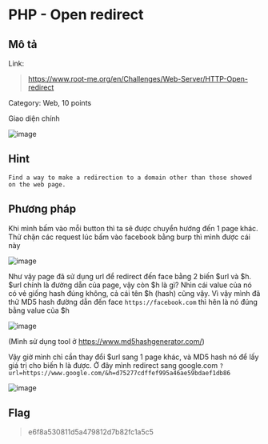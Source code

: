 # PHP - Open redirect

## Mô tả
Link: 
>https://www.root-me.org/en/Challenges/Web-Server/HTTP-Open-redirect
>
Category: Web, 10 points

Giao diện chính

![image](https://user-images.githubusercontent.com/72856776/116271271-05e36680-a7aa-11eb-8be3-00f2d703af14.png)

## Hint 
`Find a way to make a redirection to a domain other than those showed on the web page.`
## Phương pháp
Khi mình bấm vào mỗi button thì ta sẽ được chuyển hướng đến 1 page khác. Thử chặn các request lúc bấm vào facebook bằng burp thì mình được cái này

![image](https://user-images.githubusercontent.com/72856776/116271992-b6ea0100-a7aa-11eb-8296-3e2aca1178b1.png)

Như vậy page đã sử dụng url để redirect đến face bằng 2 biến $url và $h.
$url chính là đường dẫn của page, vậy còn $h là gì? Nhìn cái value của nó có vẻ giống hash đúng không, cả cái tên $h (hash) cũng vậy.
Vì vậy mình đã thử MD5 hash đường dẫn đến face `https://facebook.com` thì hên là nó đúng bằng value của $h

![image](https://user-images.githubusercontent.com/72856776/116273031-9cfcee00-a7ab-11eb-8a37-202ebd5efbae.png)

(Mình sử dụng tool ở https://www.md5hashgenerator.com/)

Vậy giờ mình chỉ cần thay đổi $url sang 1 page khác, và MD5 hash nó để lấy giá trị cho biến h là được. Ở đây mình redirect sang google.com
`?url=https://www.google.com/&h=d75277cdffef995a46ae59bdaef1db86`

![image](https://user-images.githubusercontent.com/72856776/116273598-172d7280-a7ac-11eb-8168-efbc1b1fffcc.png)

## Flag
>e6f8a530811d5a479812d7b82fc1a5c5




